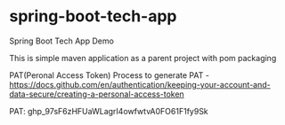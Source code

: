 # spring-boot-tech-app
Spring Boot Tech App Demo

This is simple maven application as a parent project with pom packaging

PAT(Peronal Access Token)
Process to generate PAT - https://docs.github.com/en/authentication/keeping-your-account-and-data-secure/creating-a-personal-access-token

PAT: 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
